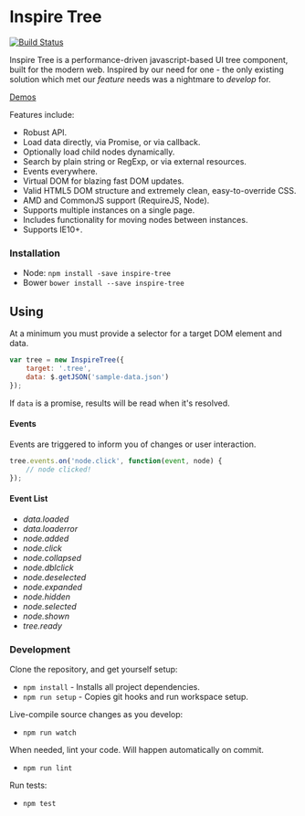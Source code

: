 # Inspire Tree

[![Build Status](https://travis-ci.org/helion3/inspire-tree.svg)](https://travis-ci.org/helion3/inspire-tree)

Inspire Tree is a performance-driven javascript-based UI tree component, built for the modern web. Inspired by
our need for one - the only existing solution which met our *feature* needs was a nightmare to *develop* for.

[Demos](http://helion3.com/inspire-tree/)

Features include:

- Robust API.
- Load data directly, via Promise, or via callback.
- Optionally load child nodes dynamically.
- Search by plain string or RegExp, or via external resources.
- Events everywhere.
- Virtual DOM for blazing fast DOM updates.
- Valid HTML5 DOM structure and extremely clean, easy-to-override CSS.
- AMD and CommonJS support (RequireJS, Node).
- Supports multiple instances on a single page.
- Includes functionality for moving nodes between instances.
- Supports IE10+.

### Installation

- Node: `npm install -save inspire-tree`
- Bower `bower install --save inspire-tree`

## Using

At a minimum you must provide a selector for a target DOM element and data.

```js
var tree = new InspireTree({
    target: '.tree',
    data: $.getJSON('sample-data.json')
});
```

If `data` is a promise, results will be read when it's resolved.

#### Events

Events are triggered to inform you of changes or user interaction.

```js
tree.events.on('node.click', function(event, node) {
    // node clicked!
});
```

#### Event List

- *data.loaded*
- *data.loaderror*
- *node.added*
- *node.click*
- *node.collapsed*
- *node.dblclick*
- *node.deselected*
- *node.expanded*
- *node.hidden*
- *node.selected*
- *node.shown*
- *tree.ready*

### Development

Clone the repository, and get yourself setup:

- `npm install` - Installs all project dependencies.
- `npm run setup` - Copies git hooks and run workspace setup.

Live-compile source changes as you develop:

- `npm run watch`

When needed, lint your code. Will happen automatically on commit.

- `npm run lint`

Run tests:

- `npm test`